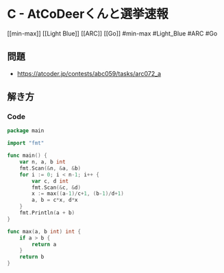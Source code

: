 # C - AtCoDeerくんと選挙速報
[[min-max]] [[Light Blue]] [[ARC]] [[Go]]
#min-max #Light_Blue #ARC #Go 

## 問題
- https://atcoder.jp/contests/abc059/tasks/arc072_a

## 解き方
### Code
```go
package main

import "fmt"

func main() {
	var n, a, b int
	fmt.Scan(&n, &a, &b)
	for i := 0; i < n-1; i++ {
		var c, d int
		fmt.Scan(&c, &d)
		x := max((a-1)/c+1, (b-1)/d+1)
		a, b = c*x, d*x
	}
	fmt.Println(a + b)
}

func max(a, b int) int {
	if a > b {
		return a
	}
	return b
}
```